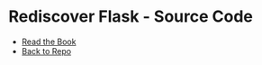# Rediscover Flask - Source Code

-   [Read the Book](https://psiace.github.io/rediscover-flask)
-   [Back to Repo](https://github.com/psiace/rediscover-flask)
